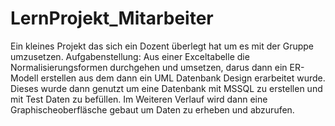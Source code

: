 # LernProjekt_Mitarbeiter
 Ein kleines Projekt das sich ein Dozent überlegt hat um es mit der Gruppe umzusetzen. Aufgabenstellung: Aus einer Exceltabelle die Normalisierungsformen durchgehen und umsetzen, darus dann ein ER-Modell erstellen aus dem dann ein UML Datenbank Design erarbeitet wurde. Dieses wurde dann genutzt um eine Datenbank mit MSSQL zu erstellen und mit Test Daten zu befüllen. Im Weiteren Verlauf wird dann eine Graphischeoberfläsche gebaut um Daten zu erheben und abzurufen.
